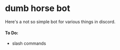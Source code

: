 # dumb horse bot

Here's a not so simple bot for various things in discord.
  
#### To Do:

* slash commands

